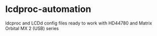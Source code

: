 # lcdproc-automation
ldcproc and LCDd config files ready to work with HD44780 and Matrix Orbital MX 2 (USB) series
